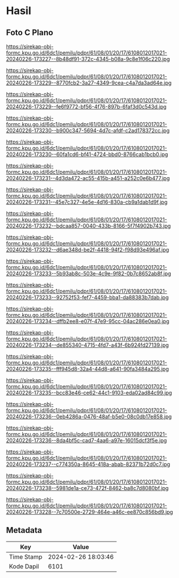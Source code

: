 # Hasil

## Foto C Plano

https://sirekap-obj-formc.kpu.go.id/6dc1/pemilu/pdpr/61/08/01/20/17/6108012017021-20240226-173227--8b48df91-372c-4345-b08a-9c8e1f06c220.jpg

https://sirekap-obj-formc.kpu.go.id/6dc1/pemilu/pdpr/61/08/01/20/17/6108012017021-20240226-173229--8770fcb2-3a27-4349-9cea-c4a7da3ad64e.jpg

https://sirekap-obj-formc.kpu.go.id/6dc1/pemilu/pdpr/61/08/01/20/17/6108012017021-20240226-173229--fe6f9772-bf56-4f76-897b-6faf3d0c543d.jpg

https://sirekap-obj-formc.kpu.go.id/6dc1/pemilu/pdpr/61/08/01/20/17/6108012017021-20240226-173230--b900c347-5694-4d7c-afdf-c2ad178372cc.jpg

https://sirekap-obj-formc.kpu.go.id/6dc1/pemilu/pdpr/61/08/01/20/17/6108012017021-20240226-173230--60fa1cd6-bf41-4724-bbd0-8766cab1bcb0.jpg

https://sirekap-obj-formc.kpu.go.id/6dc1/pemilu/pdpr/61/08/01/20/17/6108012017021-20240226-173231--4d3da472-ac55-415b-a451-a252c0e6b477.jpg

https://sirekap-obj-formc.kpu.go.id/6dc1/pemilu/pdpr/61/08/01/20/17/6108012017021-20240226-173231--45e7c327-4e5e-4d16-830a-cb9a1dab1d9f.jpg

https://sirekap-obj-formc.kpu.go.id/6dc1/pemilu/pdpr/61/08/01/20/17/6108012017021-20240226-173232--bdcaa857-0040-433b-8166-5f7f4902b743.jpg

https://sirekap-obj-formc.kpu.go.id/6dc1/pemilu/pdpr/61/08/01/20/17/6108012017021-20240226-173232--d6ae348d-be2f-4418-94f2-f98d93e496af.jpg

https://sirekap-obj-formc.kpu.go.id/6dc1/pemilu/pdpr/61/08/01/20/17/6108012017021-20240226-173233--5b93ab8c-503e-4c9e-9f82-0b7c8652ab8f.jpg

https://sirekap-obj-formc.kpu.go.id/6dc1/pemilu/pdpr/61/08/01/20/17/6108012017021-20240226-173233--92752f53-fef7-4459-bba1-da88383b7dab.jpg

https://sirekap-obj-formc.kpu.go.id/6dc1/pemilu/pdpr/61/08/01/20/17/6108012017021-20240226-173234--dffb2ee8-e07f-47e9-95cc-04ac286e0ea0.jpg

https://sirekap-obj-formc.kpu.go.id/6dc1/pemilu/pdpr/61/08/01/20/17/6108012017021-20240226-173234--de855340-4715-4fd7-a43f-6b924fd27139.jpg

https://sirekap-obj-formc.kpu.go.id/6dc1/pemilu/pdpr/61/08/01/20/17/6108012017021-20240226-173235--fff945d8-32a4-44d8-a641-90fa3484a295.jpg

https://sirekap-obj-formc.kpu.go.id/6dc1/pemilu/pdpr/61/08/01/20/17/6108012017021-20240226-173235--bcc83e46-ce62-44c1-9103-eda02ad84c99.jpg

https://sirekap-obj-formc.kpu.go.id/6dc1/pemilu/pdpr/61/08/01/20/17/6108012017021-20240226-173236--0eb4286a-0476-48af-b5e0-08c0db17e858.jpg

https://sirekap-obj-formc.kpu.go.id/6dc1/pemilu/pdpr/61/08/01/20/17/6108012017021-20240226-173236--8da4bf5c-cad7-4aa6-a97e-16015dcf3f5e.jpg

https://sirekap-obj-formc.kpu.go.id/6dc1/pemilu/pdpr/61/08/01/20/17/6108012017021-20240226-173237--c774350a-8645-418a-abab-82371b72d0c7.jpg

https://sirekap-obj-formc.kpu.go.id/6dc1/pemilu/pdpr/61/08/01/20/17/6108012017021-20240226-173238--5981de1a-ce73-472f-8462-ba8c7d8080bf.jpg

https://sirekap-obj-formc.kpu.go.id/6dc1/pemilu/pdpr/61/08/01/20/17/6108012017021-20240226-173228--7c70500e-2729-464e-a46c-ee870c856bd9.jpg


## Metadata

| Key        | Value               |
| ---------- | ------------------- |
| Time Stamp | 2024-02-26 18:03:46 |
| Kode Dapil | 6101                |



